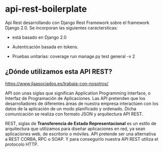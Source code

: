 # api-rest-boilerplate

Api Rest desarrollando con Django Rest Framework sobre el framework Django 2.0. Se incorporan las siguientes caractersticas:

* está basado en Django 2.0

* Autenticación basada en tokens.

* Pruebas unitarias: coverage run manage.py test general -v 2

## ¿Dónde utilizamos esta API REST?

https://www.jlaasociados.es/trabaja-con-nosotros/

API son unas siglas que significan Application Programming Interface, o Interfaz de Programación de Aplicaciones. Las API pretenden que los desarrolladores de diferentes áreas de nuestra empresa interactúen con los datos de la aplicación de un modo planificado y ordenado. Dicha comunicación se realiza con formato JSON y arquitectura API REST.

REST, siglas de **Transferencia de Estado Representacional** es un estilo de arquitectura que utilizamos para diseñar aplicaciones en red, ya sean aplicaciones web, de escritorio o móviles. API pretende ser una alternativa a REST CORBA, RPC o SOAP. Y para conseguirlo nuestra API REST utiliza el protocolo HTTP.


